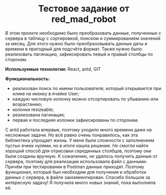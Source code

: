 <h1 align="center">Tecтовое задание от red_mad_robot</h1>

*В этом проекте* необходимо было преобразовать данные, полученные с сервера в таблицу с сортировкой, поиском и суммированием значений за месяц. Для этого нужно было преобразовывать данные даты и времени в пригодный для подсчёта формат. Также нужно было реализовать пагинацию, зафиксировать левый и правый столбцы по сторонам.

**Используемые технологии:**
React, antd, GIT

**Функциональность:**

- реализован поиск по имени пользователя, который открывается при клике на иконку в ячейке User;
- каждую числовую колонку можно отсортировать по убыванию или возрастанию;
- колонки resizeable;
- реализована пагинация;
- первая и последняя колонки зафиксированы по сторонам.

С antd работала впервые, поэтому уходило много времени даже на несложные задачи. Но всё равно очень понравилось, как эта библиотека упрощает жизнь.
У меня были сложности с заполнением пустых ячеек нулями, но в итоге нашла решение.
*Не смогла* найти хороший способ для отрисовки серединных столбцов, поэтому они были созданы вручную.
К сожалению, *не удалось* получить данные от сервера, поэтому для реализации использовала файл с данными. Причём при тестировании в Postman данные приходят. Поэтому функционал, который был необходим для получения и обработки данных с сервера, в файле закомментирован.
Спасибо большое за интересную задачу! Я получила много новых знаний, пока выполняла её.
